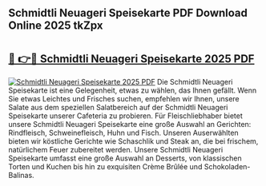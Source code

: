 ## Schmidtli Neuageri Speisekarte PDF Download Online 2025 tkZpx

# <h2><a href="http://gccmtqx.nevu.top/?p=Schmidtli+Neuageri+Speisekarte">🔗 👉🔴 Schmidtli Neuageri Speisekarte 2025 PDF</a></h2>

[![Schmidtli Neuageri Speisekarte 2025 PDF](https://i.imgur.com/dBaPXMq.png)](http://gccmtqx.nevu.top/?p=Schmidtli+Neuageri+Speisekarte)
Die Schmidtli Neuageri Speisekarte ist eine Gelegenheit, etwas zu wählen, das Ihnen gefällt. Wenn Sie etwas Leichtes und Frisches suchen, empfehlen wir Ihnen, unsere Salate aus dem speziellen Salatbereich auf der Schmidtli Neuageri Speisekarte unserer Cafeteria zu probieren. Für Fleischliebhaber bietet unsere Schmidtli Neuageri Speisekarte eine große Auswahl an Gerichten: Rindfleisch, Schweinefleisch, Huhn und Fisch. Unseren Auserwählten bieten wir köstliche Gerichte wie Schaschlik und Steak an, die bei frischem, natürlichem Feuer zubereitet werden. Unsere Schmidtli Neuageri Speisekarte umfasst eine große Auswahl an Desserts, von klassischen Torten und Kuchen bis hin zu exquisiten Crème Brûlée und Schokoladen-Balinas.
